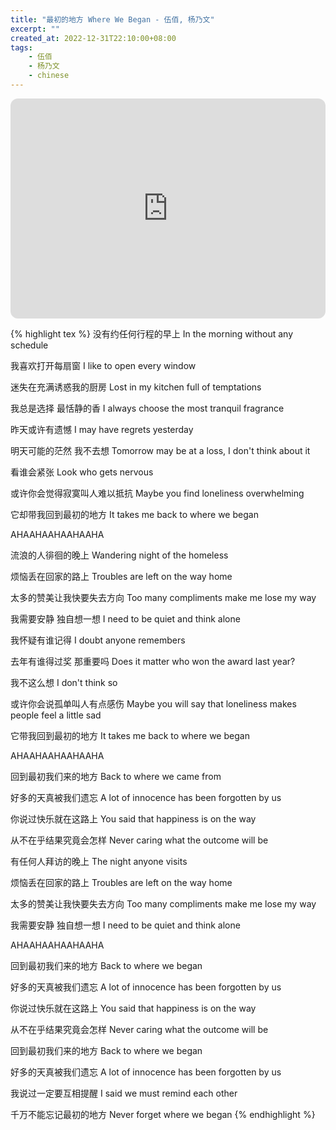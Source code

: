 ```yaml
---
title: "最初的地方 Where We Began - 伍佰, 杨乃文"
excerpt: ""
created_at: 2022-12-31T22:10:00+08:00
tags:
    - 伍佰
    - 杨乃文
    - chinese
---
```


<iframe style="border-radius:12px" src="https://open.spotify.com/embed/track/4eTtsuXMaAVxg9TWPSuuVR?utm_source=generator" width="100%" height="352" frameBorder="0" allowfullscreen="" allow="autoplay; clipboard-write; encrypted-media; fullscreen; picture-in-picture" loading="lazy"></iframe>

{% highlight tex %}
没有约任何行程的早上
In the morning without any schedule

我喜欢打开每扇窗
I like to open every window

迷失在充满诱惑我的厨房
Lost in my kitchen full of temptations

我总是选择 最恬静的香
I always choose the most tranquil fragrance

昨天或许有遗憾
I may have regrets yesterday

明天可能的茫然 我不去想
Tomorrow may be at a loss, I don't think about it

看谁会紧张
Look who gets nervous

或许你会觉得寂寞叫人难以抵抗
Maybe you find loneliness overwhelming

它却带我回到最初的地方
It takes me back to where we began

AHAAHAAHAAHAAHA

流浪的人徘徊的晚上
Wandering night of the homeless

烦恼丢在回家的路上
Troubles are left on the way home

太多的赞美让我快要失去方向
Too many compliments make me lose my way

我需要安静 独自想一想
I need to be quiet and think alone

我怀疑有谁记得
I doubt anyone remembers

去年有谁得过奖 那重要吗
Does it matter who won the award last year?

我不这么想
I don't think so

或许你会说孤单叫人有点感伤
Maybe you will say that loneliness makes people feel a little sad

它带我回到最初的地方
It takes me back to where we began

AHAAHAAHAAHAAHA

回到最初我们来的地方
Back to where we came from

好多的天真被我们遗忘
A lot of innocence has been forgotten by us

你说过快乐就在这路上
You said that happiness is on the way

从不在乎结果究竟会怎样
Never caring what the outcome will be

有任何人拜访的晚上
The night anyone visits

烦恼丢在回家的路上
Troubles are left on the way home

太多的赞美让我快要失去方向
Too many compliments make me lose my way

我需要安静 独自想一想
I need to be quiet and think alone

AHAAHAAHAAHAAHA

回到最初我们来的地方
Back to where we began

好多的天真被我们遗忘
A lot of innocence has been forgotten by us

你说过快乐就在这路上
You said that happiness is on the way

从不在乎结果究竟会怎样
Never caring what the outcome will be

回到最初我们来的地方
Back to where we began

好多的天真被我们遗忘
A lot of innocence has been forgotten by us

我说过一定要互相提醒
I said we must remind each other

千万不能忘记最初的地方
Never forget where we began
{% endhighlight %}